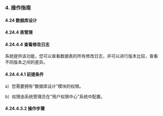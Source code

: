 ### 4. 操作指南

#### 4.24 数据库设计

#### 4.24.4 表管理

#### 4.24.4.4 查看修改日志

系统提供该功能，您可以查看数据表的所有修改日志，并可以进行版本比较，查看不同版本之间的差异。

#### 4.24.4.4.1 前提条件

a）您需要拥有“数据库设计”模块的权限。

b）权限由系统管理员在“用户权限中心”系统中配置。

#### 4.24.4.3.2 操作步骤

